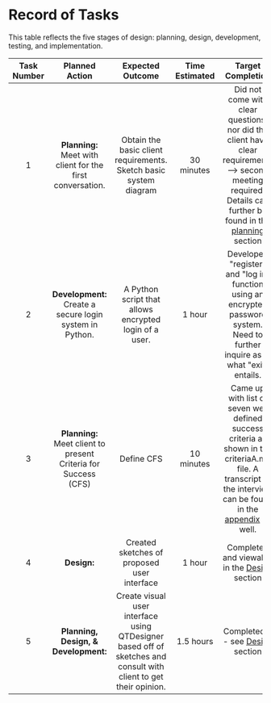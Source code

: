 Record of Tasks
===============

This table reflects the five stages of design: planning, design, development, testing, and implementation.

| Task Number | Planned Action | Expected Outcome | Time Estimated | Target Completion | Criteria | 
| :---------: | :------------: | :--------------: | :------------: | :---------------: | :------: |
| 1 | **Planning:** Meet with client for the first conversation. | Obtain the basic client requirements. Sketch basic system diagram | 30 minutes | Did not come with clear questions, nor did the client have clear requirements --> second meeting required. Details can further be found in the [planning](https://github.com/rikiod/unit3/blob/master/criteriaA_planning.md) section | A | 
| 2 | **Development:** Create a secure login system in Python. | A Python script that allows encrypted login of a user. | 1 hour | Developed "register" and "log in" function using an encrypted password system. Need to further inquire as to what "exit" entails. | B |
| 3 | **Planning:** Meet client to present Criteria for Success (CFS) | Define CFS | 10 minutes | Came up with list of seven well defined success criteria as shown in the criteriaA.md file. A transcript of the interview can be found in the [appendix](https://github.com/rikiod/unit3/blob/master/appendix.md) as well.  | A |
| 4 | **Design:** | Created sketches of proposed user interface | 1 hour | Completed and viewable in the [Design](https://github.com/rikiod/unit3/blob/master/criteriaB_design.md) section | C | 
| 5 | **Planning, Design, & Development:** | Create visual user interface using QTDesigner based off of sketches and consult with client to get their opinion. | 1.5 hours | Completed -- see [Design](https://github.com/rikiod/unit3/blob/master/criteriaB_design.md) section | A, B, C |



